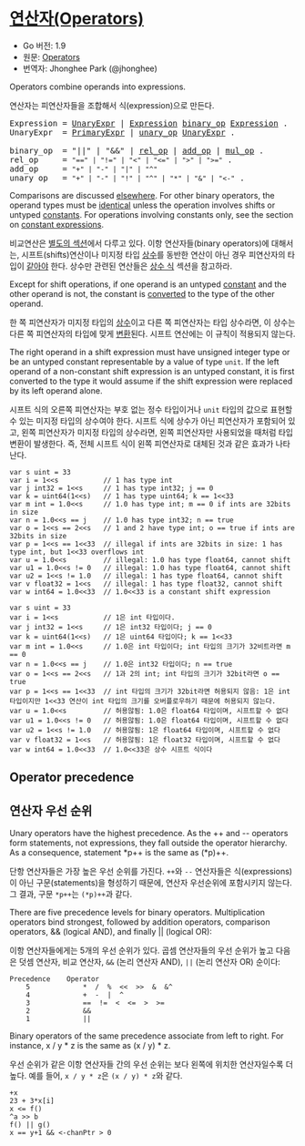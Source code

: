 # [연산자(Operators)](#operators)

* Go 버전: 1.9
* 원문: [Operators](https://golang.org/ref/spec#Operators)
* 번역자: Jhonghee Park (@jhonghee)

Operators combine operands into expressions.

연산자는 피연산자들을 조합해서 식(expression)으로 만든다.

<pre>
<a id="Expression">Expression</a> = <a href="#UnaryExpr">UnaryExpr</a> | <a href="#Expression">Expression</a> <a href="#binary_op">binary_op</a> <a href="#Expression">Expression</a> .
<a id="UnaryExpr">UnaryExpr</a>  = <a href="/Expressions/primary_expressions.html#PrimaryExpr">PrimaryExpr</a> | <a href="#unary_op">unary_op</a> <a href="#UnaryExpr">UnaryExpr</a> .

<a id="binary_op">binary_op</a>  = "||" | "&&" | <a href="#rel_op">rel_op</a> | <a href="#add_op">add_op</a> | <a href="#mul_op">mul_op</a> .
<a id="rel_op">rel_op</a>     = <code>"==" | "!=" | "<" | "<=" | ">" | ">="</code> .
<a id="add_op">add_op</a>     = <code>"+" | "-" | "|" | "^"</code>
<a id="unary_op">unary_op</a>   = <code>"+" | "-" | "!" | "^" | "*" | "&" | "<-"</code> .
</pre>

Comparisons are discussed [elsewhere](/Expressions/comparison_operators.html). For other binary operators, the operand types must be [identical](/Properties%20of%20types%20and%20values/type_identity.html) unless the operation involves shifts or untyped [constants](/Constants/). For operations involving constants only, see the section on [constant expressions](/Expressions/constant_expressions.html).

비교연산은 [별도의 섹션](/Expressions/comparison_operators.html)에서 다루고 있다. 이항 연산자들(binary operators)에 대해서는, 시프트(shifts)연산이나 미지정 타입 [상수](/Constants/)를 동반한 연산이 아닌 경우 피연산자의 타입이 [같아야](/Properties%20of%20types%20and%20values/type_identity.html) 한다. 상수만 관련된 연산들은 [상수 식](/Expressions/constant_expressions.html) 섹션을 참고하라.

Except for shift operations, if one operand is an untyped [constant](/Constants/) and the other operand is not, the constant is [converted](/Expressions/conversions.html) to the type of the other operand.

한 쪽 피연산자가 미지정 타입의 [상수](/Constants/)이고 다른 쪽 피연산자는 타입 상수라면, 이 상수는 다른 쪽 피연산자의 타입에 맞게 [변환](/Expressions/conversions.html)된다. 시프트 연산에는 이 규칙이 적용되지 않는다.

The right operand in a shift expression must have unsigned integer type or be an untyped constant representable by a value of type `unit`. If the left operand of a non-constant shift expression is an untyped constant, it is first converted to the type it would assume if the shift expression were replaced by its left operand alone.

시프트 식의 오른쪽 피연산자는 부호 없는 정수 타입이거나 `unit` 타입의 값으로 표현할 수 있는 미지정 타입의 상수여야 한다. 시프트 식에 상수가 아닌 피연산자가 포함되어 있고, 왼쪽 피연산자가 미지정 타입의 상수라면, 왼쪽 피연산자만 사용되었을 때처럼 타입 변환이 발생한다. 즉, 전체 시프트 식이 왼쪽 피연산자로 대체된 것과 같은 효과가 나타난다.

```
var s uint = 33
var i = 1<<s           // 1 has type int
var j int32 = 1<<s     // 1 has type int32; j == 0
var k = uint64(1<<s)   // 1 has type uint64; k == 1<<33
var m int = 1.0<<s     // 1.0 has type int; m == 0 if ints are 32bits in size
var n = 1.0<<s == j    // 1.0 has type int32; n == true
var o = 1<<s == 2<<s   // 1 and 2 have type int; o == true if ints are 32bits in size
var p = 1<<s == 1<<33  // illegal if ints are 32bits in size: 1 has type int, but 1<<33 overflows int
var u = 1.0<<s         // illegal: 1.0 has type float64, cannot shift
var u1 = 1.0<<s != 0   // illegal: 1.0 has type float64, cannot shift
var u2 = 1<<s != 1.0   // illegal: 1 has type float64, cannot shift
var v float32 = 1<<s   // illegal: 1 has type float32, cannot shift
var w int64 = 1.0<<33  // 1.0<<33 is a constant shift expression
```

```
var s uint = 33
var i = 1<<s           // 1은 int 타입이다.
var j int32 = 1<<s     // 1은 int32 타입이다; j == 0
var k = uint64(1<<s)   // 1은 uint64 타입이다; k == 1<<33
var m int = 1.0<<s     // 1.0은 int 타입이다; int 타입의 크기가 32비트라면 m == 0
var n = 1.0<<s == j    // 1.0은 int32 타입이다; n == true
var o = 1<<s == 2<<s   // 1과 2의 int; int 타입의 크기가 32bit라면 o == true
var p = 1<<s == 1<<33  // int 타입의 크기가 32bit라면 허용되지 않음: 1은 int 타입이지만 1<<33 연산이 int 타입의 크기를 오버플로우하기 때문에 허용되지 않는다.
var u = 1.0<<s         // 허용않됨: 1.0은 float64 타입이며, 시프트할 수 없다
var u1 = 1.0<<s != 0   // 허용않됨: 1.0은 float64 타입이며, 시프트할 수 없다
var u2 = 1<<s != 1.0   // 허용않됨: 1은 float64 타입이며, 시프트할 수 없다
var v float32 = 1<<s   // 허용않됨: 1은 float32 타입이며, 시프트할 수 없다
var w int64 = 1.0<<33  // 1.0<<33은 상수 시프트 식이다
```

## Operator precedence

## 연산자 우선 순위

Unary operators have the highest precedence. As the ++ and -- operators form statements, not expressions, they fall outside the operator hierarchy. As a consequence, statement *p++ is the same as (*p)++.

단항 연산자들은 가장 높은 우선 순위를 가진다. `++`와 `--` 연산자들은 식(expressions)이 아닌 구문(statements)을 형성하기 때문에, 연산자 우선순위에 포함시키지 않는다. 그 결과, 구문 `*p++`는 `(*p)++`과 같다. 

There are five precedence levels for binary operators. Multiplication operators bind strongest, followed by addition operators, comparison operators, && (logical AND), and finally || (logical OR):

이항 연산자들에게는 5개의 우선 순위가 있다. 곱셈 연산자들의 우선 순위가 높고 다음은 덧셈 연산자, 비교 연산자, `&&` (논리 연산자 AND), `||` (논리 연산자 OR) 순이다:

```
Precedence    Operator
    5             *  /  %  <<  >>  &  &^
    4             +  -  |  ^
    3             ==  !=  <  <=  >  >=
    2             &&
    1             ||
```

Binary operators of the same precedence associate from left to right. For instance, x / y * z is the same as (x / y) * z.

우선 순위가 같은 이항 연산자들 간의 우선 순위는 보다 왼쪽에 위치한 연산자일수록 더 높다. 예를 들어, `x / y * z`은 `(x / y) * z`와 같다.

```
+x
23 + 3*x[i]
x <= f()
^a >> b
f() || g()
x == y+1 && <-chanPtr > 0
```
